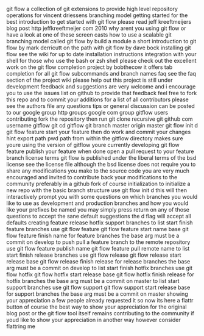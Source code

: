 git flow a collection of git extensions to provide high level repository operations for vincent driessens branching model getting started for the best introduction to get started with git flow please read jeff kreeftmeijers blog post http jeffkreeftmeijer com 2010 why arent you using git flow or have a look at one of these screen casts how to use a scalable git branching model called git flow by build a module a short introduction to git flow by mark derricutt on the path with git flow by dave bock installing git flow see the wiki for up to date installation instructions integration with your shell for those who use the bash or zsh shell please check out the excellent work on the git flow completion project by bobthecow it offers tab completion for all git flow subcommands and branch names faq see the faq section of the project wiki please help out this project is still under development feedback and suggestions are very welcome and i encourage you to use the issues list on github to provide that feedback feel free to fork this repo and to commit your additions for a list of all contributors please see the authors file any questions tips or general discussion can be posted to our google group http groups google com group gitflow users contributing fork the repository then run git clone recursive git github com username gitflow git cd gitflow git branch master origin master git flow init d git flow feature start your feature then do work and commit your changes hint export path pwd path from within the gitflow directory makes sure youre using the version of gitflow youre currently developing git flow feature publish your feature when done open a pull request to your feature branch license terms git flow is published under the liberal terms of the bsd license see the license file although the bsd license does not require you to share any modifications you make to the source code you are very much encouraged and invited to contribute back your modifications to the community preferably in a github fork of course initialization to initialize a new repo with the basic branch structure use git flow init d this will then interactively prompt you with some questions on which branches you would like to use as development and production branches and how you would like your prefixes be named you may simply press return on any of those questions to accept the sane default suggestions the d flag will accept all defaults creating feature release hotfix support branches to list start finish feature branches use git flow feature git flow feature start name base git flow feature finish name for feature branches the base arg must be a commit on develop to push pull a feature branch to the remote repository use git flow feature publish name git flow feature pull remote name to list start finish release branches use git flow release git flow release start release base git flow release finish release for release branches the base arg must be a commit on develop to list start finish hotfix branches use git flow hotfix git flow hotfix start release base git flow hotfix finish release for hotfix branches the base arg must be a commit on master to list start support branches use git flow support git flow support start release base for support branches the base arg must be a commit on master showing your appreciation a few people already requested it so now its here a flattr button of course the best way to show your appreciation for the original blog post or the git flow tool itself remains contributing to the community if youd like to show your appreciation in another way however consider flattring me